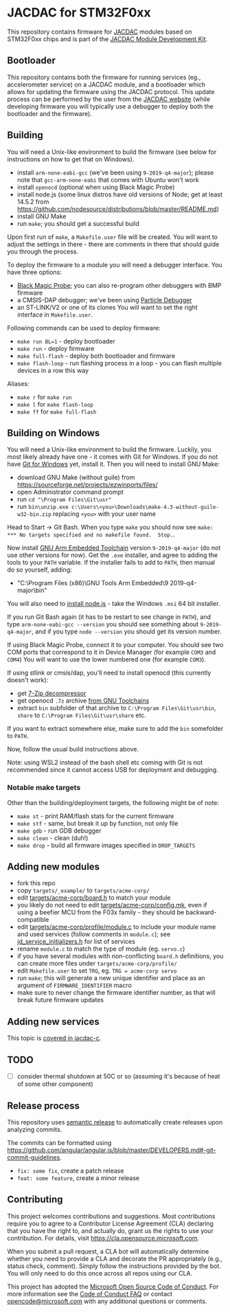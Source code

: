 # JACDAC for STM32F0xx

This repository contains firmware for [JACDAC](https://aka.ms/jacdac) modules based on STM32F0xx chips and is part of the [JACDAC Module Development Kit](https://github.com/microsoft/jacdac-mdk).

## Bootloader

This repository contains both the firmware for running services (eg., accelerometer service) on a JACDAC module,
and a bootloader which allows for updating the firmware using the JACDAC protocol.
This update process can be performed by the user from the [JACDAC website](https://microsoft.github.io/jacdac-ts/tools/updater)
(while developing firmware you will typically use a debugger to deploy both the bootloader and the firmware).

## Building

You will need a Unix-like environment to build the firmware (see below for instructions on how to get that on Windows).

* install `arm-none-eabi-gcc` (we've been using `9-2019-q4-major`);
  please note that `gcc-arm-none-eabi` that comes with Ubuntu won't work
* install `openocd` (optional when using Black Magic Probe)
* install node.js (some linux distros have old versions of Node; get at least 14.5.2 from https://github.com/nodesource/distributions/blob/master/README.md) 
* install GNU Make
* run `make`; you should get a successful build

Upon first run of `make`, a `Makefile.user` file will be created.
You will want to adjust the settings in there - there are comments in there that should guide you through the process.

To deploy the firmware to a module you will need a debugger interface.
You have three options:
* [Black Magic Probe](https://github.com/blacksphere/blackmagic/wiki); you can also re-program other debuggers with BMP firmware
* a CMSIS-DAP debugger; we've been using [Particle Debugger](https://store.particle.io/products/particle-debugger)
* an ST-LINK/V2 or one of its clones
You will want to set the right interface in `Makefile.user`.

Following commands can be used to deploy firmware:
* `make run BL=1` - deploy bootloader
* `make run` - deploy firmware
* `make full-flash` - deploy both bootloader and firmware
* `make flash-loop` - run flashing process in a loop - you can flash multiple devices in a row this way

Aliases:
* `make r` for `make run`
* `make l` for `make flash-loop`
* `make ff` for `make full-flash`

## Building on Windows

You will need a Unix-like environment to build the firmware.
Luckily, you most likely already have one - it comes with Git for Windows.
If you do not have [Git for Windows](https://git-scm.com/download/win) yet, install it.
Then you will need to install GNU Make:

* download GNU Make (without guile) from https://sourceforge.net/projects/ezwinports/files/
* open Administrator command prompt
* run `cd "\Program Files\Git\usr"`
* run `bin\unzip.exe c:\Users\<you>\Downloads\make-4.3-without-guile-w32-bin.zip` replacing `<you>` with your user name

Head to Start -> Git Bash. When you type `make` you should now see
`make: *** No targets specified and no makefile found.  Stop.`.

Now install [GNU Arm Embedded Toolchain](https://developer.arm.com/tools-and-software/open-source-software/developer-tools/gnu-toolchain/gnu-rm/downloads)
version `9-2019-q4-major` (do not use other versions for now).
Get the `.exe` installer, and agree to adding the tools to your `PATH` variable. If the installer fails to add to `PATH`, then manual do so yourself, adding:
* "C:\Program Files (x86)\GNU Tools Arm Embedded\9 2019-q4-major\bin"

You will also need to [install node.js](https://nodejs.org/en/download/) - take the Windows `.msi` 64 bit installer.

If you run Git Bash again (it has to be restart to see change in `PATH`), and type 
`arm-none-eabi-gcc --version` you should see something about `9-2019-q4-major`,
and if you type `node --version` you should get its version number.

If using Black Magic Probe, connect it to your computer.
You should see two COM ports that correspond to it in Device Manager (for example `COM3` and `COM4`)
You will want to use the lower numbered one (for example `COM3`).

If using stlink or cmsis/dap, you'll need to install openocd (this currently doesn't work):

* get [7-Zip decompressor](https://www.7-zip.org/)
* get openocd `.7z` archive [from GNU Toolchains](https://gnutoolchains.com/arm-eabi/openocd/)
* extract `bin` subfolder of that archive to `C:\Program Files\Git\usr\bin`,
  `share` to  `C:\Program Files\Git\usr\share` etc.

If you want to extract somewhere else, make sure to add the `bin` somefolder to `PATH`.

Now, follow the usual build instructions above.

Note: using WSL2 instead of the bash shell etc coming with Git 
is not recommended since it cannot access USB for deployment and debugging.


### Notable make targets

Other than the building/deployment targets, the following might be of note:

* `make st` - print RAM/flash stats for the current firmware
* `make stf` - same, but break it up by function, not only file
* `make gdb` - run GDB debugger
* `make clean` - clean (duh!)
* `make drop` - build all firmware images specified in `DROP_TARGETS`

## Adding new modules

* fork this repo
* copy `targets/_example/` to `targets/acme-corp/`
* edit [targets/acme-corp/board.h](targets/_example/board.h) to match your module
* you likely do not need to edit [targets/acme-corp/config.mk](targets/_example/config.mk), even if using
  a beefier MCU from the F03x family - they should be backward-compatible
* edit [targets/acme-corp/profile/module.c](targets/_example/profile/module.c) 
  to include your module name and used services (follow comments in `module.c`);
  see [jd_service_initializers.h](jacdac-c/services/interfaces/jd_service_initializers.h) for list of services
* rename `module.c` to match the type of module (eg. `servo.c`)
* if you have several modules with non-conflicting `board.h` definitions,
  you can create more files under `targets/acme-corp/profile/`
* edit `Makefile.user` to set `TRG`, eg. `TRG = acme-corp servo`
* run `make`; this will generate a new unique identifier and place as an argument of `FIRMWARE_IDENTIFIER` macro
* make sure to never change the firmware identifier number, as that will break future firmware updates

## Adding new services

This topic is [covered in jacdac-c](https://github.com/microsoft/jacdac-c#adding-new-services).

## TODO

* [ ] consider thermal shutdown at 50C or so (assuming it's because of heat of some other component)

## Release process

This repository uses [semantic release](https://github.com/semantic-release/semantic-release) to automatically create releases upon analyzing commits.

The commits can be formatted using https://github.com/angular/angular.js/blob/master/DEVELOPERS.md#-git-commit-guidelines.

* ``fix: some fix``, create a patch release
* ``feat: some feature``, create a minor release

## Contributing

This project welcomes contributions and suggestions.  Most contributions require you to agree to a
Contributor License Agreement (CLA) declaring that you have the right to, and actually do, grant us
the rights to use your contribution. For details, visit https://cla.opensource.microsoft.com.

When you submit a pull request, a CLA bot will automatically determine whether you need to provide
a CLA and decorate the PR appropriately (e.g., status check, comment). Simply follow the instructions
provided by the bot. You will only need to do this once across all repos using our CLA.

This project has adopted the [Microsoft Open Source Code of Conduct](https://opensource.microsoft.com/codeofconduct/).
For more information see the [Code of Conduct FAQ](https://opensource.microsoft.com/codeofconduct/faq/) or
contact [opencode@microsoft.com](mailto:opencode@microsoft.com) with any additional questions or comments.
